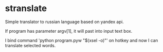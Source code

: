 # stranslate

Simple translator to russian language based on yandex api.

If program has parameter argv[1], it will past into input text box.

I bind command 'python program.pyw "$(xsel -o)"' on hotkey and now I can translate selected words.
